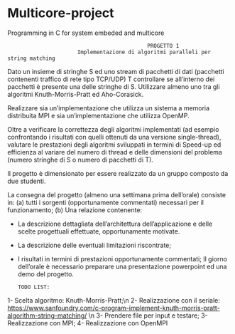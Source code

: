 # Multicore-project
Programming in C for system embeded and multicore

                                                PROGETTO 1
                          Implementazione di algoritmi paralleli per string matching

Dato un insieme di stringhe S ed uno stream di pacchetti di dati (pacchetti contenenti traffico di rete
tipo TCP/UDP) T controllare se all’interno dei pacchetti è presente una delle stringhe di S. Utilizzare
almeno uno tra gli algoritmi Knuth-Morris-Pratt ed Aho-Corasick.

Realizzare sia un’implementazione che utilizza un sistema a memoria distribuita MPI e sia
un’implementazione che utilizza OpenMP.

Oltre a verificare la correttezza degli algoritmi implementati (ad esempio confrontando i risultati
con quelli ottenuti da una versione single-thread), valutare le prestazioni degli algoritmi sviluppati
in termini di Speed-up ed efficienza al variare del numero di thread e delle dimensioni del problema
(numero stringhe di S o numero di pacchetti di T).

Il progetto è dimensionato per essere realizzato da un gruppo composto da due studenti.

La consegna del progetto (almeno una settimana prima dell’orale) consiste in:
(a) tutti i sorgenti (opportunamente commentati) necessari per il funzionamento;
(b) Una relazione contenente:
- La descrizione dettagliata dell’architettura dell’applicazione e delle scelte progettuali effettuate,
opportunamente motivate.
- La descrizione delle eventuali limitazioni riscontrate;
- I risultati in termini di prestazioni opportunamente commentati;
Il giorno dell’orale è necessario preparare una presentazione powerpoint ed una demo del progetto.

      TODO LIST:
1- Scelta algoritmo: Knuth-Morris-Pratt;\n
2- Realizzazione con il seriale: https://www.sanfoundry.com/c-program-implement-knuth-morris-pratt-algorithm-string-matching/ \n
3- Prendere file per input e testare;
3- Realizzazione con MPI;
4- Realizzazione con OpenMPI
